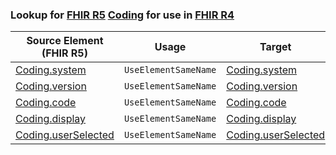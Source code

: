 ### Lookup for [FHIR R5](https://hl7.org/fhir/R5/) [Coding](https://hl7.org/fhir/R5/Coding.html) for use in [FHIR R4](https://hl7.org/fhir/R4/)

| Source Element (FHIR R5) | Usage | Target |
| -------------- | ----- | ------ |
| [Coding.system](https://hl7.org/fhir/R5/Coding.html#resource) | `UseElementSameName` | [Coding.system](https://hl7.org/fhir/R4/Coding.html#resource) |
| [Coding.version](https://hl7.org/fhir/R5/Coding.html#resource) | `UseElementSameName` | [Coding.version](https://hl7.org/fhir/R4/Coding.html#resource) |
| [Coding.code](https://hl7.org/fhir/R5/Coding.html#resource) | `UseElementSameName` | [Coding.code](https://hl7.org/fhir/R4/Coding.html#resource) |
| [Coding.display](https://hl7.org/fhir/R5/Coding.html#resource) | `UseElementSameName` | [Coding.display](https://hl7.org/fhir/R4/Coding.html#resource) |
| [Coding.userSelected](https://hl7.org/fhir/R5/Coding.html#resource) | `UseElementSameName` | [Coding.userSelected](https://hl7.org/fhir/R4/Coding.html#resource) |
